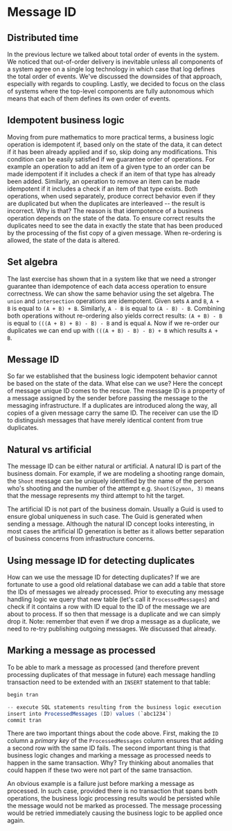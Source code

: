 # Message ID

## Distributed time

In the previous lecture we talked about total order of events in the system. We noticed that out-of-order delivery is inevitable unless all components of a system agree on a single log technology in which case that log defines the total order of events. We've discussed the downsides of that approach, especially with regards to coupling. Lastly, we decided to focus on the class of systems where the top-level components are fully autonomous which means that each of them defines its own order of events.

## Idempotent business logic

Moving from pure mathematics to more practical terms, a business logic operation is idempotent if, based only on the state of the data, it can detect if it has been already applied and if so, skip doing any modifications. This condition can be easily satisfied if we guarantee order of operations. For example an operation to add an item of a given type to an order can be made idempotent if it includes a check if an item of that type has already been added. Similarly, an operation to remove an item can be made idempotent if it includes a check if an item of that type exists. Both operations, when used separately, produce correct behavior even if they are duplicated but when the duplicates are interleaved -- the result is incorrect. Why is that? The reason is that idempotence of a business operation depends on the state of the data. To ensure correct results the duplicates need to see the data in exactly the state that has been produced by the processing of the fist copy of a given message. When re-ordering is allowed, the state of the data is altered.

## Set algebra

The last exercise has shown that in a system like that we need a stronger guarantee than idempotence of each data access operation to ensure correctness. We can show the same behavior using the set algebra. The `union` and `intersection` operations are idempotent. Given sets `A` and `B`, `A + B` is equal to `(A + B) + B`. Similarly, `A - B` is equal to `(A - B) - B`. Combining both operations without re-ordering also yields correct results: `(A + B) - B` is equal to `(((A + B) + B) - B) - B` and is equal `A`. Now if we re-order our duplicates we can end up with `(((A + B) - B) - B) + B` which results `A + B`.

## Message ID

So far we established that the business logic idempotent behavior cannot be based on the state of the data. What else can we use? Here the concept of message unique ID comes to the rescue. The message ID is a property of a message assigned by the sender before passing the message to the messaging infrastructure. If a duplicates are introduced along the way, all copies of a given message carry the same ID. The receiver can use the ID to distinguish messages that have merely identical content from true duplicates.

## Natural vs artificial

The message ID can be either natural or artificial. A natural ID is part of the business domain. For example, if we are modeling a shooting range domain, the `Shoot` message can be uniquely identified by the name of the person who's shooting and the number of the attempt e.g. `Shoot(Szymon, 3)` means that the message represents my third attempt to hit the target. 

The artificial ID is not part of the business domain. Usually a Guid is used to ensure global uniqueness in such case. The Guid is generated when sending a message. Although the natural ID concept looks interesting, in most cases the artificial ID generation is better as it allows better separation of business concerns from infrastructure concerns.

## Using message ID for detecting duplicates

How can we use the message ID for detecting duplicates? If we are fortunate to use a good old relational database we can add a table that store the IDs of messages we already processed. Prior to executing any message handling logic we query that new table (let's call it `ProcessedMessages`) and check if it contains a row with ID equal to the ID of the message we are about to process. If so then that message is a duplicate and we can simply drop it. Note: remember that even if we drop a message as a duplicate, we need to re-try publishing outgoing messages. We discussed that already.

## Marking a message as processed

To be able to mark a message as processed (and therefore prevent processing duplicates of that message in future) each message handling transaction need to be extended with an `INSERT` statement to that table:

```c#
begin tran

-- execute SQL statements resulting from the business logic execution
insert into ProcessedMessages (ID) values (`abc1234`)
commit tran
```

There are two important things about the code above. First, making the `ID` column a *primary key* of the `ProcessedMessages` column ensures that adding a second row with the same ID fails. The second important thing is that business logic changes and marking a message as processed needs to happen in the same transaction. Why? Try thinking about anomalies that could happen if these two were not part of the same transaction. 

An obvious example is a failure just before marking a message as processed. In such case, provided there is no transaction that spans both operations, the business logic processing results would be persisted while the message would not be marked as processed. The message processing would be retried immediately causing the business logic to be applied once again.
